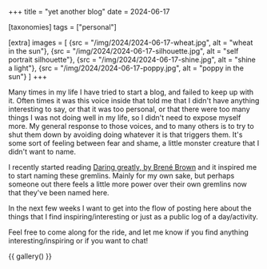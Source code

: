 +++
title = "yet another blog"
date = 2024-06-17

[taxonomies]
tags = ["personal"]

[extra]
images = [
    {src = "/img/2024/2024-06-17-wheat.jpg", alt = "wheat in the sun"},
    {src = "/img/2024/2024-06-17-silhouette.jpg", alt = "self portrait silhouette"},
    {src = "/img/2024/2024-06-17-shine.jpg", alt = "shine a light"},
    {src = "/img/2024/2024-06-17-poppy.jpg", alt = "poppy in the sun"}
]
+++

Many times in my life I have tried to start a blog, and failed to keep up with it. Often times it was this voice inside that told me that I didn't have anything interesting to say, or that
it was too personal, or that there were too many things I was not doing well in my life, so I didn't need to expose myself more.
My general response to those voices, and to many others is to try to shut them down by avoiding doing whatever it is that triggers them. It's some sort of feeling between fear and shame,
a little monster creature that I didn't want to name.

I recently started reading [Daring greatly, by Brené Brown](https://app.thestorygraph.com/books/c2ea6d65-b7be-46cc-852b-195205397e31) and it inspired me to start naming
these gremlins. Mainly for my own sake, but perhaps someone out there feels a little more power over their own gremlins now that they've been named here.

In the next few weeks I want to get into the flow of posting here about the things that I find inspiring/interesting or just as a public log of a day/activity.

Feel free to come along for the ride, and let me know if you find anything interesting/inspiring or if you want to chat!

{{ gallery() }}